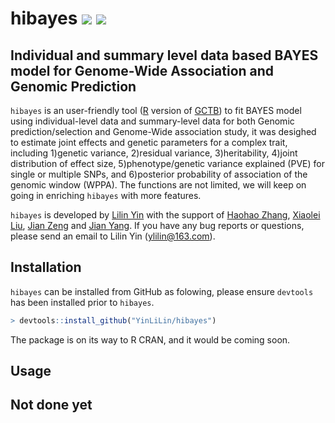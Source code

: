 # hibayes [![](https://img.shields.io/badge/Issues-%2B-brightgreen.svg)](https://github.com/YinLiLin/hibayes/issues/new) [![](https://img.shields.io/badge/Release-v0.99.1-darkred.svg)](https://github.com/YinLiLin/hibayes)
## Individual and summary level data based BAYES model for Genome-Wide Association and Genomic Prediction

```hibayes``` is an user-friendly tool ([R](https://www.r-project.org) version of [GCTB](http://cnsgenomics.com/software/gctb/#Overview)) to fit BAYES model using individual-level data and summary-level data for both Genomic prediction/selection and Genome-Wide association study, it was desighed to estimate joint effects and genetic parameters for a complex trait, including 1)genetic variance, 2)residual variance, 3)heritability, 4)joint distribution of effect size, 5)phenotype/genetic variance explained (PVE) for single or multiple SNPs, and 6)posterior probability of association of the genomic window (WPPA). The functions are not limited, we will keep on going in enriching ```hibayes``` with more features.

```hibayes``` is developed by [Lilin Yin](https://github.com/YinLiLin) with the support of [Haohao Zhang](https://github.com/hyacz), [Xiaolei Liu](https://github.com/XiaoleiLiuBio), [Jian Zeng](http://researchers.uq.edu.au/researcher/14033) and [Jian Yang](https://researchers.uq.edu.au/researcher/2713). If you have any bug reports or questions, please send an email to Lilin Yin ([ylilin@163.com](mailto:ylilin@163.com)).

## Installation
```hibayes``` can be installed from GitHub as folowing, please ensure ```devtools``` has been installed prior to ```hibayes```.
```r
> devtools::install_github("YinLiLin/hibayes")
```
The package is on its way to R CRAN, and it would be coming soon.

## Usage
## Not done yet
